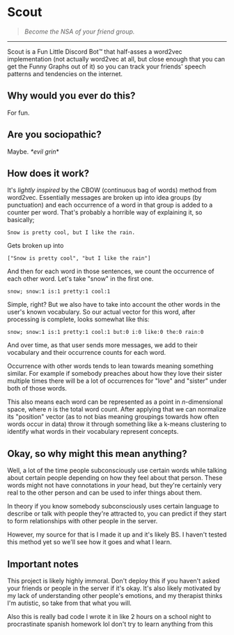 # Scout
> *Become the NSA of your friend group.*
---
Scout is a Fun Little Discord Bot™ that half-asses a word2vec implementation (not actually word2vec at all, but close enough that you can get the Funny Graphs out of it) so you can track your friends' speech patterns and tendencies on the internet.
## Why would you ever do this?
For fun.
## Are you sociopathic?
Maybe. *\*evil grin**
## How does it work?
It's *lightly inspired* by the CBOW (continuous bag of words) method from word2vec. Essentially messages are broken up into idea groups (by punctuation) and each occurrence of a word in that group is added to a counter per word. That's probably a horrible way of explaining it, so basically;

`Snow is pretty cool, but I like the rain.`

Gets broken up into

`["Snow is pretty cool", "but I like the rain"]`

And then for each word in those sentences, we count the occurrence of each other word. Let's take "snow" in the first one.

`snow; snow:1 is:1 pretty:1 cool:1`

Simple, right? But we also have to take into account the other words in the user's known vocabulary.
So our actual vector for this word, after processing is complete, looks somewhat like this:

`snow; snow:1 is:1 pretty:1 cool:1 but:0 i:0 like:0 the:0 rain:0`

And over time, as that user sends more messages, we add to their vocabulary and their occurrence counts for each word.

Occurrence with other words tends to lean towards meaning something similar. For example if somebody preaches about how they love their sister multiple times there will be a lot of occurrences for "love" and "sister" under both of those words.

This also means each word can be represented as a point in *n*-dimensional space, where *n* is the total word count. After applying that we can normalize its "position" vector (as to not bias meaning groupings towards how often words occur in data) throw it through something like a k-means clustering to identify what words in their vocabulary represent concepts.

## Okay, so why might this mean anything?

Well, a lot of the time people subconsciously use certain words while talking about certain people depending on how they feel about that person. These words might not have connotations in *your* head, but they're certainly very real to the other person and can be used to infer things about them. 

In theory if you know somebody subconsciously uses certain language to describe or talk with people they're attracted to, you can predict if they start to form relationships with other people in the server.

However, my source for that is I made it up and it's likely BS. I haven't tested this method yet so we'll see how it goes and what I learn.

## Important notes

This project is likely highly immoral. Don't deploy this if you haven't asked your friends or people in the server if it's okay. It's also likely motivated by my lack of understanding other people's emotions, and my therapist thinks I'm autistic, so take from that what you will.

Also this is really bad code I wrote it in like 2 hours on a school night to procrastinate spanish homework lol don't try to learn anything from this